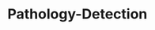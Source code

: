 # Pathology-Detection
<!-- This project aims to detect pathologies from chest X-Rays. Here i focus on a pathology called Cardiomegaly which is the enlargement of heart. -->
